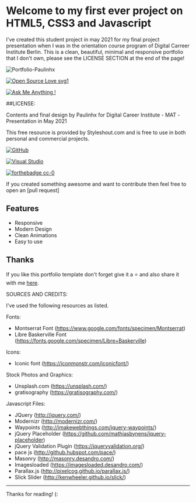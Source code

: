 
# Welcome to my first ever project on HTML5, CSS3 and Javascript 
I've created this student project in may 2021 for my final project presentation when I was in the orientation course program of Digital Carreer Institute Berlin.
This is a clean, beautiful, minimal and responsive portfolio that I don't own, please see the LICENSE SECTION at the end of the page!

![Portfolio-Paulinhx](https://user-images.githubusercontent.com/90310689/174113743-f8d65ced-0cbd-4092-8b01-f0f94ad80bb1.png)

[![Open Source Love svg1](https://badges.frapsoft.com/os/v1/open-source.svg?v=103)](https://github.com/ellerbrock/open-source-badges/)

[![Ask Me Anything !](https://img.shields.io/badge/Ask%20me-anything-1abc9c.svg)](https://GitHub.com/Paulinhx)


##LICENSE:

Contents and final design by Paulinhx for Digital Career Institute - MAT -Presentation in May 2021

This free resource is provided by Styleshout.com and is free to use in 
both personal and commercial projects.

[![GitHub](https://img.shields.io/badge/--181717?logo=github&logoColor=ffffff)](https://github.com/)

[![Visual Studio](https://badgen.net/badge/icon/visualstudio?icon=visualstudio&label)](https://visualstudio.microsoft.com)


[![forthebadge cc-0](http://ForTheBadge.com/images/badges/cc-0.svg)](http://ForTheBadge.com)


If you created something awesome and want to contribute then feel free to open an [pull request]

## Features
- Responsive
- Modern Design
- Clean Animations
- Easy to use


## Thanks
If you like this portfolio template don't forget give it a ⭐ and also share it with me [here](mailto:paul@hylematiere.com).


SOURCES AND CREDITS:

I've used the following resources as listed.

Fonts:
 - Montserrat Font (https://www.google.com/fonts/specimen/Montserrat)
 - Libre Baskerville Font (https://fonts.google.com/specimen/Libre+Baskerville) 

Icons:
 - Iconic font (https://iconmonstr.com/iconicfont/)

Stock Photos and Graphics:
 - Unsplash.com (https://unsplash.com/)
 - gratisography (https://gratisography.com/)
 
Javascript Files:

 - JQuery (http://jquery.com/)
 - Modernizr (http://modernizr.com/)
 - Waypoints (http://imakewebthings.com/jquery-waypoints/)
 - jQuery Placeholder (https://github.com/mathiasbynens/jquery-placeholder)
 - jQuery Validation Plugin (https://jqueryvalidation.org/)
 - pace js (http://github.hubspot.com/pace/)
 - Masonry (http://masonry.desandro.com/)
 - Imagesloaded (https://imagesloaded.desandro.com/)
 - Parallax.js (http://pixelcog.github.io/parallax.js/)
 - Slick Slider (http://kenwheeler.github.io/slick/)



-------------------------------------------------------------------------------------------------------


Thanks for reading! (:


